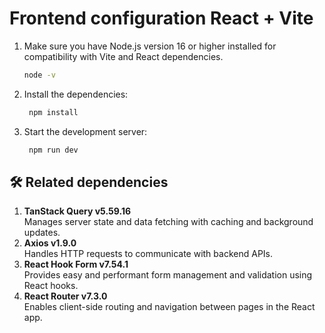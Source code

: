 # Frontend configuration React + Vite

1. Make sure you have Node.js version 16 or higher installed for compatibility with Vite and React dependencies.
    ```bash 
    node -v
   ```
3. Install the dependencies:
   ```bash 
    npm install
   ```
4. Start the development server:
   ```bash 
    npm run dev
   ```
## 🛠️ Related dependencies

1. **TanStack Query v5.59.16**  
   Manages server state and data fetching with caching and background updates.
2. **Axios v1.9.0**  
   Handles HTTP requests to communicate with backend APIs.
3. **React Hook Form v7.54.1**  
   Provides easy and performant form management and validation using React hooks.
4. **React Router v7.3.0**  
   Enables client-side routing and navigation between pages in the React app.